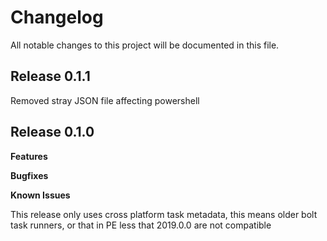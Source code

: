 # Changelog

All notable changes to this project will be documented in this file.

## Release 0.1.1

Removed stray JSON file affecting powershell


## Release 0.1.0

**Features**

**Bugfixes**

**Known Issues**

This release only uses cross platform task metadata, this means older bolt task runners, or that in PE less that 2019.0.0 are not compatible


